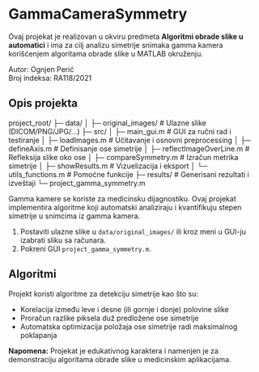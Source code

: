 # GammaCameraSymmetry
Ovaj projekat je realizovan u okviru predmeta **Algoritmi obrade slike u automatici** i ima za cilj analizu simetrije snimaka gamma kamera korišćenjem algoritama obrade slike u MATLAB okruženju.

Autor: Ognjen Perić  
Broj indeksa: RA118/2021

## Opis projekta

project_root/
├─ data/
│ ├─ original_images/ # Ulazne slike (DICOM/PNG/JPG/…)
├─ src/
│ ├─ main_gui.m # GUI za ručni rad i testiranje
│ ├─ loadImages.m # Učitavanje i osnovni preprocessing
│ ├─ defineAxis.m # Definisanje ose simetrije
│ ├─ reflectImageOverLine.m # Refleksija slike oko ose
│ ├─ compareSymmetry.m # Izračun metrika simetrije
│ ├─ showResults.m # Vizuelizacija i eksport
│ └─ utils_functions.m # Pomoćne funkcije
├─ results/ # Generisani rezultati i izveštaji
└─ project_gamma_symmetry.m 

Gamma kamere se koriste za medicinsku dijagnostiku.
Ovaj projekat implementira algoritme koji automatski analiziraju i kvantifikuju stepen simetrije u snimcima iz gamma kamera.

1. Postaviti ulazne slike u `data/original_images/` ili kroz meni u GUI-ju izabrati sliku sa računara.
2. Pokreni GUI `project_gamma_symmetry.m`.

## Algoritmi

Projekt koristi algoritme za detekciju simetrije kao što su:
- Korelacija između leve i desne (ili gornje i donje) polovine slike
- Proračun razlike piksela duž predložene ose simetrije
- Automatska optimizacija položaja ose simetrije radi maksimalnog poklapanja

**Napomena:** Projekat je edukativnog karaktera i namenjen je za demonstraciju algoritama obrade slike u medicinskim aplikacijama.
